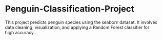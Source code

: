 # Penguin-Classification-Project
This project predicts penguin species using the seaborn dataset. It involves data cleaning, visualization, and applying a Random Forest classifier for high accuracy.
